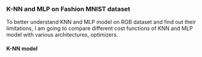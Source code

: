 ### K-NN and MLP on Fashion MNIST dataset
To better understand KNN and MLP model on RGB dataset and find out their limitations, I am going to compare different cost functions of KNN and MLP model with various architectures, optimizers.


#### K-NN model
